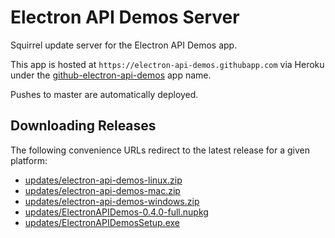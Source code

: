 # Electron API Demos Server

Squirrel update server for the Electron API Demos app.

This app is hosted at `https://electron-api-demos.githubapp.com` via Heroku
under the [github-electron-api-demos](https://dashboard.heroku.com/apps/github-electron-api-demos)
app name.

Pushes to master are automatically deployed.

## Downloading Releases

The following convenience URLs redirect to the latest release for a given platform:

- [updates/electron-api-demos-linux.zip](https://electron-api-demos.githubapp.com/updates/electron-api-demos-linux.zip)
- [updates/electron-api-demos-mac.zip](https://electron-api-demos.githubapp.com/updates/electron-api-demos-mac.zip)
- [updates/electron-api-demos-windows.zip](https://electron-api-demos.githubapp.com/updates/electron-api-demos-windows.zip)
- [updates/ElectronAPIDemos-0.4.0-full.nupkg](https://electron-api-demos.githubapp.com/updates/ElectronAPIDemos-0.4.0-full.nupkg)
- [updates/ElectronAPIDemosSetup.exe](https://electron-api-demos.githubapp.com/updates/ElectronAPIDemosSetup.exe)
